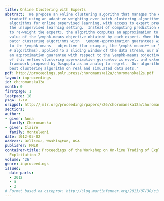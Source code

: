 ```yaml
---
title: Online Clustering with Experts
abstract: 'We propose an online clustering algorithm that manages the exploration/exploitation
  tradeoff using an adaptive weighting over batch clustering algorithms. We extend
  algorithms for online supervised learning, with access to expert predictors, to
  the unsupervised learning setting.  Instead of computing prediction errors in order
  to re-weight the experts, the algorithm computes an approximation to the current
  value of the \emphk-means objective obtained by each expert. When the experts are
  batch clustering algorithms with   \emphb-approximation guarantees with respect
  to the \emphk-means   objective (for example, the \emphk-means++ or \emphk-means
  # algorithms), applied to a sliding window of the data stream, our algorithm achieves
  an approximation guarantee with respect to the \emphk-means objective.  The form
  of this online clustering approximation guarantee is novel, and extends  an evaluation
  framework proposed by Dasgupta as an analog to regret.  Our algorithm tracks the
  best clustering algorithm on real and simulated data sets.'
pdf: http://proceedings.pmlr.press/choromanska12a/choromanska12a.pdf
layout: inproceedings
id: choromanska12a
month: 0
firstpage: 1
lastpage: 18
page: 1-18
origpdf: http://jmlr.org/proceedings/papers/v26/choromanska12a/choromanska12a.pdf
sections: 
author:
- given: Anna
  family: Choromanska
- given: Claire
  family: Monteleoni
date: 2012-05-02
address: Bellevue, Washington, USA
publisher: PMLR
container-title: Proceedings of the Workshop on On-line Trading of Exploration and
  Exploitation 2
volume: '26'
genre: inproceedings
issued:
  date-parts:
  - 2012
  - 5
  - 2
# Format based on citeproc: http://blog.martinfenner.org/2013/07/30/citeproc-yaml-for-bibliographies/
---
```

